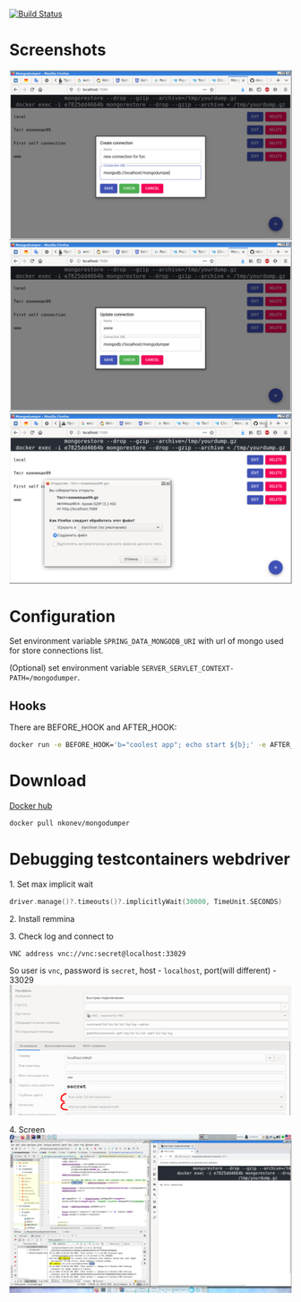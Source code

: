 [![Build Status](https://travis-ci.com/nkonev/mongodumper.svg?branch=master)](https://travis-ci.com/nkonev/mongodumper)

# Screenshots
![](./.markdown/1.png)
![](./.markdown/2.png)
![](./.markdown/3.png)

# Configuration
Set environment variable `SPRING_DATA_MONGODB_URI` with url of mongo used for store connections list.

(Optional) set environment variable `SERVER_SERVLET_CONTEXT-PATH=/mongodumper`.

## Hooks
There are BEFORE_HOOK and AFTER_HOOK:

```bash
docker run -e BEFORE_HOOK='b="coolest app"; echo start ${b};' -e AFTER_HOOK='a="super app"; echo goodbye ${a};' -it nkonev/mongodumper
```

# Download
[Docker hub](https://hub.docker.com/repository/docker/nkonev/mongodumper)
```bash
docker pull nkonev/mongodumper
```

# Debugging testcontainers webdriver
1\. Set max implicit wait 
```kotlin
driver.manage()?.timeouts()?.implicitlyWait(30000, TimeUnit.SECONDS)
```
2\. Install remmina

3\. Check log and connect to 
```
VNC address vnc://vnc:secret@localhost:33029
```
So user is `vnc`, password is `secret`, host - `localhost`, port(will different) - 33029
![](./.markdown/vnc.png)

4\. Screen
![](./.markdown/remmina.png)
